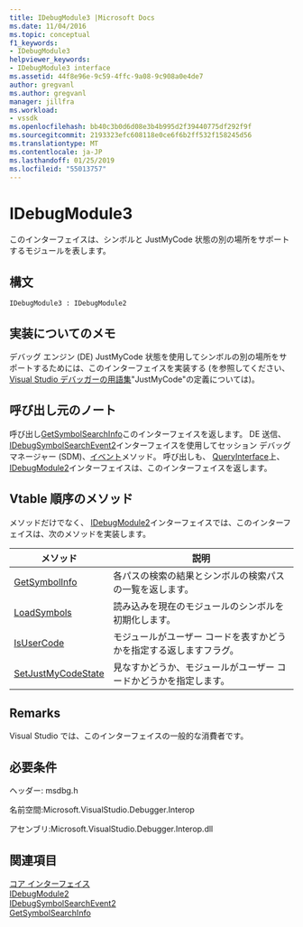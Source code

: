 ```yaml
---
title: IDebugModule3 |Microsoft Docs
ms.date: 11/04/2016
ms.topic: conceptual
f1_keywords:
- IDebugModule3
helpviewer_keywords:
- IDebugModule3 interface
ms.assetid: 44f8e96e-9c59-4ffc-9a08-9c908a0e4de7
author: gregvanl
ms.author: gregvanl
manager: jillfra
ms.workload:
- vssdk
ms.openlocfilehash: bb40c3b0d6d08e3b4b995d2f39440775df292f9f
ms.sourcegitcommit: 2193323efc608118e0ce6f6b2ff532f158245d56
ms.translationtype: MT
ms.contentlocale: ja-JP
ms.lasthandoff: 01/25/2019
ms.locfileid: "55013757"
---
```

# <a name="idebugmodule3"></a>IDebugModule3
このインターフェイスは、シンボルと JustMyCode 状態の別の場所をサポートするモジュールを表します。  
  
## <a name="syntax"></a>構文  
  
```  
IDebugModule3 : IDebugModule2  
```  
  
## <a name="notes-for-implementers"></a>実装についてのメモ  
 デバッグ エンジン (DE) JustMyCode 状態を使用してシンボルの別の場所をサポートするためには、このインターフェイスを実装する (を参照してください、 [Visual Studio デバッガーの用語集](../../../extensibility/debugger/reference/visual-studio-debugger-glossary.md)"JustMyCode"の定義については)。  
  
## <a name="notes-for-callers"></a>呼び出し元のノート  
 呼び出し[GetSymbolSearchInfo](../../../extensibility/debugger/reference/idebugsymbolsearchevent2-getsymbolsearchinfo.md)このインターフェイスを返します。 DE 送信、 [IDebugSymbolSearchEvent2](../../../extensibility/debugger/reference/idebugsymbolsearchevent2.md)インターフェイスを使用してセッション デバッグ マネージャー (SDM)、[イベント](../../../extensibility/debugger/reference/idebugeventcallback2-event.md)メソッド。 呼び出しも、 [QueryInterface](/cpp/atl/queryinterface)上、 [IDebugModule2](../../../extensibility/debugger/reference/idebugmodule2.md)インターフェイスは、このインターフェイスを返します。  
  
## <a name="methods-in-vtable-order"></a>Vtable 順序のメソッド  
 メソッドだけでなく、 [IDebugModule2](../../../extensibility/debugger/reference/idebugmodule2.md)インターフェイスでは、このインターフェイスは、次のメソッドを実装します。  
  
|メソッド|説明|  
|------------|-----------------|  
|[GetSymbolInfo](../../../extensibility/debugger/reference/idebugmodule3-getsymbolinfo.md)|各パスの検索の結果とシンボルの検索パスの一覧を返します。|  
|[LoadSymbols](../../../extensibility/debugger/reference/idebugmodule3-loadsymbols.md)|読み込みを現在のモジュールのシンボルを初期化します。|  
|[IsUserCode](../../../extensibility/debugger/reference/idebugmodule3-isusercode.md)|モジュールがユーザー コードを表すかどうかを指定する返しますフラグ。|  
|[SetJustMyCodeState](../../../extensibility/debugger/reference/idebugmodule3-setjustmycodestate.md)|見なすかどうか、モジュールがユーザー コードかどうかを指定します。|  
  
## <a name="remarks"></a>Remarks  
 Visual Studio では、このインターフェイスの一般的な消費者です。  
  
## <a name="requirements"></a>必要条件  
 ヘッダー: msdbg.h  
  
 名前空間:Microsoft.VisualStudio.Debugger.Interop  
  
 アセンブリ:Microsoft.VisualStudio.Debugger.Interop.dll  
  
## <a name="see-also"></a>関連項目  
 [コア インターフェイス](../../../extensibility/debugger/reference/core-interfaces.md)   
 [IDebugModule2](../../../extensibility/debugger/reference/idebugmodule2.md)   
 [IDebugSymbolSearchEvent2](../../../extensibility/debugger/reference/idebugsymbolsearchevent2.md)   
 [GetSymbolSearchInfo](../../../extensibility/debugger/reference/idebugsymbolsearchevent2-getsymbolsearchinfo.md)